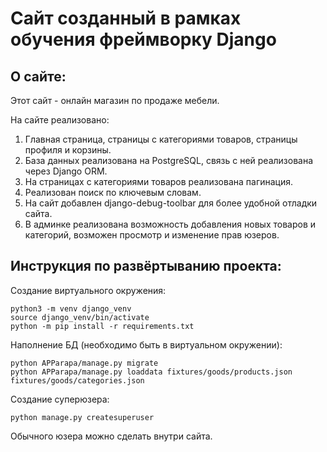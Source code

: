 # Сайт созданный в рамках обучения фреймворку Django

## О сайте:

Этот сайт - онлайн магазин по продаже мебели.

На сайте реализовано:
1. Главная страница, страницы с категориями товаров, страницы профиля и корзины.
2. База данных реализована на PostgreSQL, связь с ней реализована через Django ORM.
3. На страницах с категориями товаров реализована пагинация.
4. Реализован поиск по ключевым словам.
5. На сайт добавлен django-debug-toolbar для более удобной отладки сайта.
6. В админке реализована возможность добавления новых товаров и категорий, возможен просмотр и изменение прав юзеров.

## Инструкция по развёртыванию проекта:

Создание виртуального окружения:
```
python3 -m venv django_venv
source django_venv/bin/activate
python -m pip install -r requirements.txt
```

Наполнение БД (необходимо быть в виртуальном окружении):
```
python APParapa/manage.py migrate
python APParapa/manage.py loaddata fixtures/goods/products.json fixtures/goods/categories.json
```

Создание суперюзера:
```
python manage.py createsuperuser   
```

Обычного юзера можно сделать внутри сайта.
